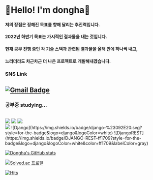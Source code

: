# 🙋Hello! I'm dongha🙋
#### 저의 장점은 정해진 목표를 향해 달리는 추진력입니다.
#### 2022년 하반기 목표는 가시적인 결과물을 내는 것입니다.
#### 현재 공부 진행 중인 각 기술 스택과 관련된 결과물을 올해 안에 하나씩 내고, 
#### 느리더라도 차근차근 더 나은 프로젝트로 개발해내겠습니다.

### SNS Link
[![Gmail Badge](https://img.shields.io/badge/Instagram-E4405F?style=for-the-badge&logo=instagram&logoColor=white)](https://www.instagram.com/donghada_life/)
---
### 공부중 studying...
  
<br>
<img src="https://img.shields.io/badge/java-007396?style=for-the-badge&logo=java&logoColor=white"> 
<img src="https://img.shields.io/badge/c++-00599C?style=for-the-badge&logo=c%2B%2B&logoColor=white">
<img src="https://img.shields.io/badge/python-3776AB?style=for-the-badge&logo=python&logoColor=white"> 
<br>    
   
<img src="https://img.shields.io/badge/spring-6DB33F?style=for-the-badge&logo=spring&logoColor=white"> 
![Django](https://img.shields.io/badge/django-%23092E20.svg?style=for-the-badge&logo=django&logoColor=white)
![DjangoREST](https://img.shields.io/badge/DJANGO-REST-ff1709?style=for-the-badge&logo=django&logoColor=white&color=ff1709&labelColor=gray)   

[![Dongha's GitHub stats](https://github-readme-stats.vercel.app/api?username=kimdw338&&theme=radical)](https://github.com/anuraghazra/github-readme-stats)   

[![Solved.ac
프로필](http://mazassumnida.wtf/api/v2/generate_badge?boj=dongha0940)](https://solved.ac/dongha0940)      
   
   [![Hits](https://hits.seeyoufarm.com/api/count/incr/badge.svg?url=https%3A%2F%2Fgithub.com%2Fkimdw338&count_bg=%23FF0900&title_bg=%23555555&icon=&icon_color=%23FFFFFF&title=hits&edge_flat=false)](https://hits.seeyoufarm.com)   
